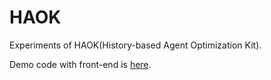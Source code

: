 # HAOK

Experiments of HAOK(History-based Agent Optimization Kit).

Demo code with front-end is [here]().